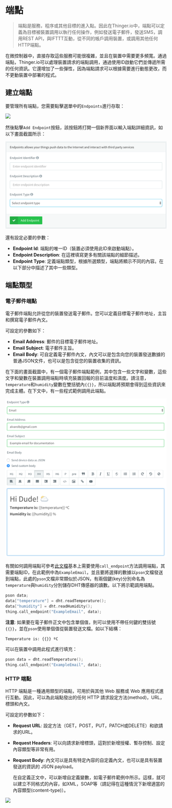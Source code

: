 # 端點

> 端點是服務，程序或其他目標的進入點。因此在Thinger.io中，端點可以定義為目標被裝置調用以執行任何操作，例如發送電子郵件，發送SMS，調用REST API，與IFTTT互動，從不同的帳戶調用裝置，或調用其他任何HTTP端點。

在微控制器中，直接存取這些服務可能很複雜，並且在裝置中需要更多頻寬。通過端點，Thinger.io可以處理裝置請求的端點調用，通過使用ID啟動它們並傳遞所需的任何資訊。它還增加了一些彈性，因為端點請求可以根據需要進行動態更改，而不更動裝置中部署的程式。

## 建立端點

要管理所有端點，您需要點擊選單中的`Endpoints`進行存取：

![](../.gitbook/assets/endpointtab%20%281%29.PNG)

然後點擊`Add Endpoint`按鈕，該按鈕將打開一個新界面以輸入端點詳細資訊，如以下畫面截圖所示：

![](../.gitbook/assets/addendpoint.png)

還有設定必要的參數：

* **Endpoint Id**: 端點的唯一ID（裝置必須使用此ID來啟動端點）。
* **Endpoint Description**: 在這裡填寫更多有關該端點的細節描述。
* **Endpoint Type**: 定義端點類型，根據所選類型，端點將顯示不同的內容。在以下部分中描述了其中一些類型。

## 端點類型

### 電子郵件端點

電子郵件端點允許從您的裝置發送電子郵件。您可以定義目標電子郵件地址，主旨和撰寫電子郵件內文。

可設定的參數如下：

* **Email Address**: 郵件的目標電子郵件地址。
* **Email Subject**: 電子郵件主旨。
* **Email Body**: 可自定義電子郵件內文，內文可以是包含向您的裝置發送數據的普通JSON文件，也可以是包含從您的裝置收集的資訊。

在下面的畫面截圖中，有一個電子郵件端點範例，其中包含一些文字和變數，這些文字和變數在裝置調用端點時填充裝置回報的目前溫度和濕度。請注意，`temperature`和`humidity`變數在雙括號內`{{}}`，所以端點將預期會得到這些資訊來完成主體。在下文中，有一些程式範例調用此端點。

![](../.gitbook/assets/emailendpoint.png)

有關如何調用端點可參考[此文檔](http://gtrx8fd3ds.gitbook.io/thinger-io/arduino/#coding-using-endpoints-calling-endpoints)基本上需要使用`call_endpoint`方法調用端點，其需要端點ID，在此範例中為`ExampleEmail`，並且要將選擇的數據以`pson`文檔發送到端點，此處的`pson`文檔非常類似於JSON，有兩個鍵\(key\)分別命名為`temperature`與`humidity`分別儲存DHT傳感器的讀數。以下將示範調用端點。

```cpp
pson data;
data["temperature"] = dht.readTemperature();
data["humidity"] = dht.readHumidity();
thing.call_endpoint("ExampleEmail", data);
```

**注意**: 如果要在電子郵件正文中包含單個值，則可以使用不帶任何鍵的雙括號`{{}}`，並在`pson`使用單個值從裝置發送文檔。如以下結構：

```text
Temperature is: {{}} ºC
```

可以在裝置中調用此程式進行填充：

```cpp
pson data = dht.readTemperature();
thing.call_endpoint("ExampleEmail", data);
```

### HTTP 端點

HTTP 端點是一種通用類型的端點，可用於與其他 Web 服務或 Web 應用程式進行互動。因此，可以為此端點發出的任何 HTTP 請求設定方法\(method\)，URL，標頭和內文。

可設定的參數如下：

* **Request URL**: 設定方法（GET，POST，PUT，PATCH或DELETE）和欲請求的URL。
* **Request Headers**: 可以向請求新增標頭，這對於新增授權、暫存控制、設定內容類型等非常有用。
* **Request Body**: 內文可以是具有特定內容的自定義內文，也可以是具有裝置發送的資訊的 JSON payload。

  在自定義正文中，可以新增自定義變數，如電子郵件範例中所示。這樣，就可以建立不同格式的內容，如XML，SOAP等（請記得在這種情況下新增適當的內容類型\(content-type\)）。

![](../.gitbook/assets/httpendpoint%20%281%29.png)

